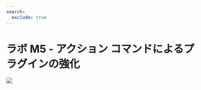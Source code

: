 ```yaml
---
search:
  exclude: true
---
```

#  ラボ M5 - アクション コマンドによるプラグインの強化

<img src="https://m365-visitor-stats.azurewebsites.net/copilot-camp/extend-message-ext/05-add-action" />